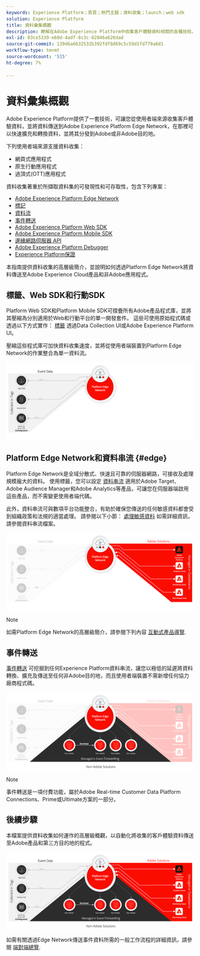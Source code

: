 ```yaml
---
keywords: Experience Platform；首頁；熱門主題；資料收集；launch；web sdk
solution: Experience Platform
title: 資料彙集概觀
description: 瞭解在Adobe Experience Platform中收集客戶體驗資料相關的各種技術。
exl-id: 03ce5339-e68d-4adf-8c3c-82846a626dad
source-git-commit: 139d6a6632532b392fdf8d69c5c59d1fd779a6d1
workflow-type: tm+mt
source-wordcount: '515'
ht-degree: 7%

---
```


# 資料彙集概觀

Adobe Experience Platform提供了一套技術，可讓您從使用者端來源收集客戶體驗資料，並將資料傳送到Adobe Experience Platform Edge Network，在那裡可以快速擴充和轉換資料，並將其分發到Adobe或非Adobe目的地。

下列使用者端來源支援資料收集：

* 網頁式應用程式
* 原生行動應用程式
* 過頂式(OTT)應用程式

資料收集著重於所擷取資料集的可發現性和可存取性，包含下列專案：

* [Adobe Experience Platform Edge Network](https://experienceleague.adobe.com/docs/web-sdk-learn/tutorials/introduction-to-web-sdk-and-edge-network.html)
* [標記](../tags/home.md)
* [資料流](../datastreams/overview.md)
* [事件轉送](../tags/ui/event-forwarding/overview.md)
* [Adobe Experience Platform Web SDK](../edge/home.md)
* [Adobe Experience Platform Mobile SDK](https://developer.adobe.com/client-sdks/documentation/)
* [邊緣網路伺服器 API](../server-api/overview.md)
* [Adobe Experience Platform Debugger](https://chrome.google.com/webstore/detail/adobe-experience-platform/bfnnokhpnncpkdmbokanobigaccjkpob?hl=en)
* [Experience Platform保證](../assurance/home.md)


本指南提供資料收集的高層級簡介，並說明如何透過Platform Edge Network將資料傳送至Adobe Experience Cloud產品和非Adobe應用程式。

## 標籤、Web SDK和行動SDK

Platform Web SDK和Platform Mobile SDK可摺疊所有Adobe產品程式庫，並將其壓縮為分別適用於Web和行動平台的單一開發套件。 這些可使用原始程式碼或透過以下方式實作： [標籤](../tags/home.md) 透過Data Collection UI或Adobe Experience Platform UI。

壓縮這些程式庫可加快資料收集速度，並將從使用者端裝置到Platform Edge Network的作業整合為單一資料流。

![標籤， Web SDK， Mobile SDK](./images/home/tags-sdks.png)

## Platform Edge Network和資料串流 {#edge}

Platform Edge Network是全域分散式、快速且可靠的伺服器網路，可接收及處理規模龐大的資料。 使用標籤，您可以設定 [資料串流](../datastreams/overview.md) 適用於Adobe Target、Adobe Audience Manager和Adobe Analytics等產品，可讓您在伺服器端啟用這些產品，而不需變更使用者端代碼。

此外，資料串流可與數項平台功能整合，有助於確保您傳送的任何敏感資料都會受到組織政策和法規的適當處理。 請參閱以下小節： [處理敏感資料](../datastreams/overview.md#sensitive) 如需詳細資訊，請參閱資料串流檔案。

![資料串流和Adobe解決方案](./images/home/adobe-solutions.png)

>[!NOTE]
>
>如需Platform Edge Network的高層級簡介，請參閱下列內容 [互動式產品導覽](https://adobe-ideacloud.forgedx.com/adobe-adobe-edge-collection/adobe-experience-edge/public/mx?SUID=hgb1a48ICSCpbM6MzBYHbxnsh9DgjUy1).

## 事件轉送

[事件轉送](../tags/ui/event-forwarding/overview.md) 可挖掘到任何Experience Platform資料串流，讓您以極低的延遲將資料轉換、擴充及傳送至任何非Adobe目的地，而且使用者端裝置不需新增任何協力廠商程式碼。

![事件轉送](./images/home/event-forwarding.png)

>[!NOTE]
>
>事件轉送是一項付費功能，屬於Adobe Real-time Customer Data Platform Connections、Prime或Ultimate方案的一部分。

## 後續步驟

本檔案提供資料收集如何運作的高層級概觀，以自動化將收集的客戶體驗資料傳送至Adobe產品和第三方目的地的程式。

![資料收集架構](./images/home/collection.png)

如需有關透過Edge Network傳送事件資料所需的一般工作流程的詳細資訊，請參閱 [端對端總覽](./e2e.md).
